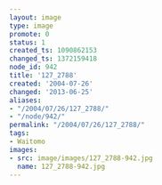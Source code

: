 ```yaml
---
layout: image
type: image
promote: 0
status: 1
created_ts: 1090862153
changed_ts: 1372159418
node_id: 942
title: '127_2788'
created: '2004-07-26'
changed: '2013-06-25'
aliases:
- "/2004/07/26/127_2788/"
- "/node/942/"
permalink: "/2004/07/26/127_2788/"
tags:
- Waitomo
images:
- src: image/images/127_2788-942.jpg
  name: 127_2788-942.jpg
---
```


